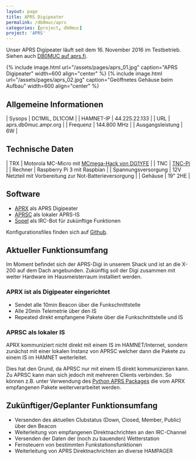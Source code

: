 ```yaml
---
layout: page
title: APRS Digipeater
permalink: /db0muc/aprs
categories: [project, db0muc]
project: 'APRS'
---
```


Unser APRS Digipeater läuft seit dem 16. November 2016 im Testbetrieb. Siehen auch [DB0MUC auf aprs.fi](http://aprs.fi/DB0MUC).

{% include image.html url="/assets/pages/aprs_01.jpg" caption="APRS Digipeater" width=600 align="center" %}
{% include image.html url="/assets/pages/aprs_02.jpg" caption="Geöffnetes Gehäuse beim Aufbau" width=600 align="center" %}
<br style="clear: both;"> 

## Allgemeine Informationen

| Sysops           | DC1MIL, DL1COM       |
| HAMNET-IP        | 44.225.22.133        |
| URL              | aprs.db0muc.ampr.org |
| Frequenz         | 144.800 MHz          |
| Ausgangsleistung | 6W                   |

## Technische Daten

| TRX     | Motorola MC-Micro mit [MCmega-Hack von DG1YFE](http://mc70.stus-disco.de/mods/cpu-modboard.html) |
| TNC     | [TNC-Pi](http://tnc-x.com/TNCPi.htm) |
| Rechner | Raspberry Pi 3 mit Raspbian |
| Spannungsversorgung | 12V Netzteil mit Vorbereitung zur Not-Batterieversorgung |
| Gehäuse | 19" 2HE |

## Software

* [APRX](http://ham.zmailer.org/oh2mqk/aprx/) als APRS Digipeater
* [APRSC](http://he.fi/aprsc/) als lokaler APRS-IS
* [Sopel](https://github.com/sopel-irc) als IRC-Bot für zukünftige Funktionen

Konfigurationsfiles finden sich auf [Github](https://github.com/dl0muc/db0muc_digipeater).

## Aktueller Funktionsumfang

Im Moment befindet sich der APRS-Digi in unserem Shack und ist an die X-200 auf dem Dach angebunden. Zukünftig soll der Digi zusammen mit weiter Hardware im Hausmeisterraum installiert werden.

### APRX ist als Digipeater eingerichtet
  * Sendet alle 10min Beacon über die Funkschnittstelle
  * Alle 20min Telemetrie über den IS
  * Repeated direkt empfangene Pakete über die Funkschnittstelle und IS

### APRSC als lokaler IS

APRX kommuniziert nicht direkt mit einem IS im HAMNET/Internet, sondern zunächst mit einer lokalen Instanz von APRSC welcher dann die Pakete zu einem IS im HAMNET weiterleitet.

Dies hat den Grund, da APRSC nur mit einem IS direkt kommunizieren kann. Zu APRSC kann man sich jedoch mit mehreren Clients verbinden. So können z.B. unter Verwendung des [Python APRS Packages](https://pypi.python.org/pypi/aprs/4.0.0) die vom APRX empfangenen Pakete weiterverarbeitet werden.

## Zukünftiger/Geplanter Funktionsumfang

* Versenden des aktuellen Clubstatus (Down, Closed, Member, Public) über den Beacon
* Weiterleitung von empfangenen Direktnachrichten an den IRC-Channel
* Versenden der Daten der (noch zu bauenden) Wetterstation
* Fernsteuern von bestimmten Funkstationsfunktionen
* Weiterleitung von APRS Direktnachrichten an diverse HAMPAGER
